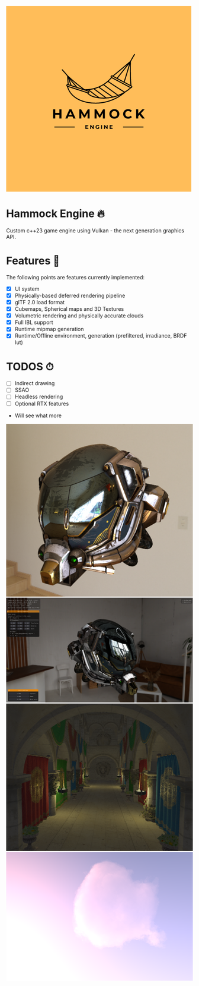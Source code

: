 ![Hammock Engine Logo](https://raw.githubusercontent.com/elliahu/HammockEngine/master/docs/img/hammock-engine-logo.png)

# Hammock Engine 🔥
Custom c++23 game engine using Vulkan - the next generation graphics API.

# Features 🚀
The following points are features currently implemented:
- [x] UI system
- [x] Physically-based deferred rendering pipeline
- [x] glTF 2.0 load format
- [x] Cubemaps, Spherical maps and 3D Textures
- [x] Volumetric rendering and physically accurate clouds
- [x] Full IBL support 
- [x] Runtime mipmap generation
- [x] Runtime/Offline environment, generation (prefiltered, irradiance, BRDF lut)

# TODOS ⏱
- [ ] Indirect drawing 
- [ ] SSAO
- [ ] Headless rendering
- [ ] Optional RTX features
- Will see what more


![img](https://raw.githubusercontent.com/elliahu/HammockEngine/master/docs/img/IBL.png)
![img](https://raw.githubusercontent.com/elliahu/HammockEngine/master/docs/img/damaged_helmet1.png)
![img](https://raw.githubusercontent.com/elliahu/HammockEngine/master/docs/img/deferred.png)
![img](https://raw.githubusercontent.com/elliahu/HammockEngine/master/docs/img/cloud.png)



